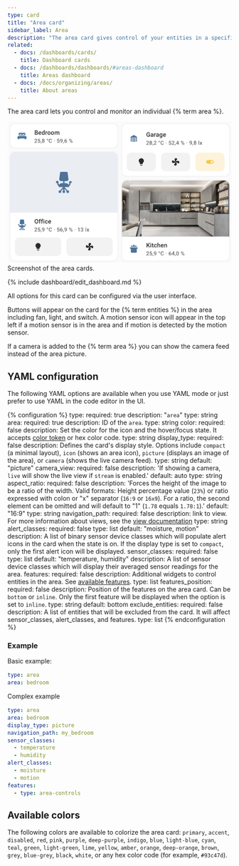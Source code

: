 ```yaml
---
type: card
title: "Area card"
sidebar_label: Area
description: "The area card gives control of your entities in a specified area."
related:
  - docs: /dashboards/cards/
    title: Dashboard cards
  - docs: /dashboards/dashboards/#areas-dashboard
    title: Areas dashboard
  - docs: /docs/organizing/areas/
    title: About areas
---
```


The area card lets you control and monitor an individual {% term area %}.

<p class='img'>
  <img src='/images/dashboards/area-cards.png' alt='Screenshot of the area cards'>
  Screenshot of the area cards.
</p>

{% include dashboard/edit_dashboard.md %}

All options for this card can be configured via the user interface.

Buttons will appear on the card for the {% term entities %} in the area including fan, light, and switch. A motion sensor icon will appear in the top left if a motion sensor is in the area and if motion is detected by the motion sensor.

If a camera is added to the {% term area %} you can show the camera feed instead of the area picture.

## YAML configuration

The following YAML options are available when you use YAML mode or just prefer to use YAML in the code editor in the UI.

{% configuration %}
type:
  required: true
  description: "`area`"
  type: string
area:
  required: true
  description: ID of the `area`.
  type: string
color:
  required: false
  description: Set the color for the icon and the hover/focus state. It accepts [color token](/dashboards/area/#available-colors) or hex color code.
  type: string
display_type:
  required: false
  description: Defines the card's display style. Options include `compact` (a minimal layout), `icon` (shows an area icon), `picture` (displays an image of the area), or `camera` (shows the live camera feed).
  type: string
  default: "picture"
camera_view:
  required: false
  description: 'If showing a camera, `live` will show the live view if `stream` is enabled.'
  default: auto
  type: string
aspect_ratio:
  required: false
  description: 'Forces the height of the image to be a ratio of the width. Valid formats: Height percentage value (`23%`) or ratio expressed with colon or "x" separator (`16:9` or `16x9`). For a ratio, the second element can be omitted and will default to "1" (`1.78` equals `1.78:1`).'
  default: "16:9"
  type: string
navigation_path:
  required: false
  description: link to view. For more information about views, see the [view documentation](/dashboards/views/)
  type: string
alert_classes:
  required: false
  type: list
  default: "moisture, motion"
  description: A list of binary sensor device classes which will populate alert icons in the card when the state is on. If the display type is set to `compact`, only the first alert icon will be displayed.
sensor_classes:
  required: false
  type: list
  default: "temperature, humidity"
  description: A list of sensor device classes which will display their averaged sensor readings for the area.
features:
  required: false
  description: Additional widgets to control entities in the area. See [available features](/dashboards/features).
  type: list
features_position:
  required: false
  description: Position of the features on the area card. Can be `bottom` or `inline`. Only the first feature will be displayed when the option is set to `inline`.
  type: string
  default: bottom
exclude_entities:
  required: false
  description: A list of entities that will be excluded from the card. It will affect sensor_classes, alert_classes, and features.
  type: list
{% endconfiguration %}

### Example

Basic example:

```yaml
type: area
area: bedroom
```

Complex example

```yaml
type: area
area: bedroom
display_type: picture
navigation_path: my_bedroom
sensor_classes:
  - temperature
  - humidity
alert_classes:
  - moisture
  - motion
features:
  - type: area-controls
```

## Available colors

The following colors are available to colorize the area card: `primary`, `accent`, `disabled`, `red`, `pink`, `purple`, `deep-purple`, `indigo`, `blue`, `light-blue`, `cyan`, `teal`, `green`, `light-green`, `lime`, `yellow`, `amber`, `orange`, `deep-orange`, `brown`, `grey`, `blue-grey`, `black`, `white`, or any hex color code (for example, `#93c47d`).
